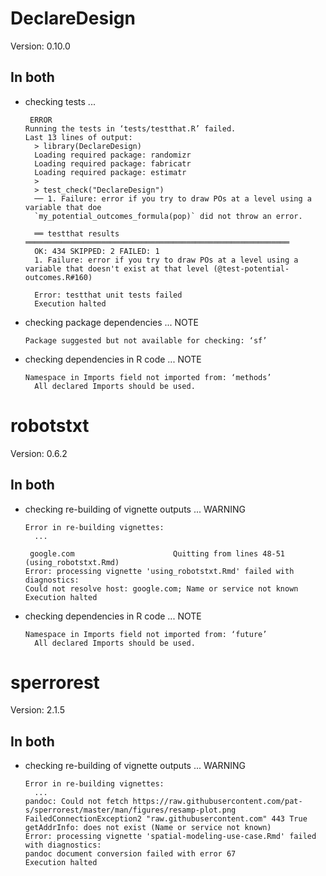 # DeclareDesign

Version: 0.10.0

## In both

*   checking tests ...
    ```
     ERROR
    Running the tests in ‘tests/testthat.R’ failed.
    Last 13 lines of output:
      > library(DeclareDesign)
      Loading required package: randomizr
      Loading required package: fabricatr
      Loading required package: estimatr
      > 
      > test_check("DeclareDesign")
      ── 1. Failure: error if you try to draw POs at a level using a variable that doe
      `my_potential_outcomes_formula(pop)` did not throw an error.
      
      ══ testthat results  ═══════════════════════════════════════════════════════════
      OK: 434 SKIPPED: 2 FAILED: 1
      1. Failure: error if you try to draw POs at a level using a variable that doesn't exist at that level (@test-potential-outcomes.R#160) 
      
      Error: testthat unit tests failed
      Execution halted
    ```

*   checking package dependencies ... NOTE
    ```
    Package suggested but not available for checking: ‘sf’
    ```

*   checking dependencies in R code ... NOTE
    ```
    Namespace in Imports field not imported from: ‘methods’
      All declared Imports should be used.
    ```

# robotstxt

Version: 0.6.2

## In both

*   checking re-building of vignette outputs ... WARNING
    ```
    Error in re-building vignettes:
      ...
    
     google.com                      Quitting from lines 48-51 (using_robotstxt.Rmd) 
    Error: processing vignette 'using_robotstxt.Rmd' failed with diagnostics:
    Could not resolve host: google.com; Name or service not known
    Execution halted
    ```

*   checking dependencies in R code ... NOTE
    ```
    Namespace in Imports field not imported from: ‘future’
      All declared Imports should be used.
    ```

# sperrorest

Version: 2.1.5

## In both

*   checking re-building of vignette outputs ... WARNING
    ```
    Error in re-building vignettes:
      ...
    pandoc: Could not fetch https://raw.githubusercontent.com/pat-s/sperrorest/master/man/figures/resamp-plot.png
    FailedConnectionException2 "raw.githubusercontent.com" 443 True getAddrInfo: does not exist (Name or service not known)
    Error: processing vignette 'spatial-modeling-use-case.Rmd' failed with diagnostics:
    pandoc document conversion failed with error 67
    Execution halted
    ```

